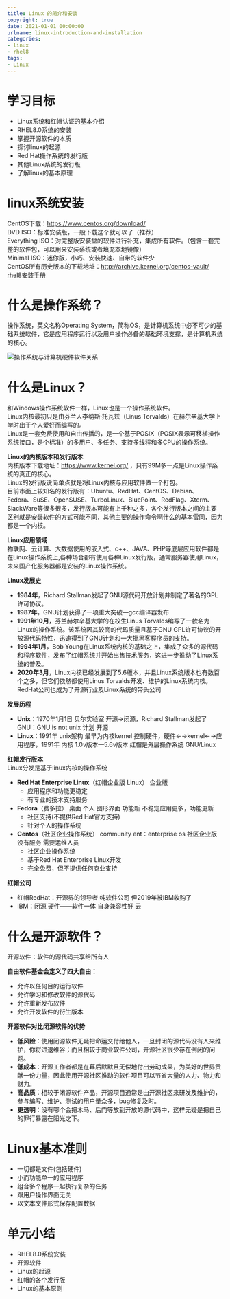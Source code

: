 ```yaml
---
title: Linux 的简介和安装
copyright: true
date: 2021-01-01 00:00:00
urlname: linux-introduction-and-installation
categories:
- linux
- rhel8
tags: 
- Linux
---
```

# 学习目标  
- Linux系统和红帽认证的基本介绍
- RHEL8.0系统的安装
- 掌握开源软件的本质
- 探讨linux的起源
- Red Hat操作系统的发行版
- 其他Linux系统的发行版
- 了解linux的基本原理

# linux系统安装  
CentOS下载：https://www.centos.org/download/  
DVD ISO：标准安装版，一般下载这个就可以了（推荐）  
Everything ISO：对完整版安装盘的软件进行补充，集成所有软件。（包含一套完整的软件包，可以用来安装系统或者填充本地镜像）  
Minimal ISO：迷你版，小巧、安装快速、自带的软件少  
CentOS所有历史版本的下载地址：http://archive.kernel.org/centos-vault/
[rhel8安装手册](https://www.lofter.com/lpost/4ba01091_1cabbd565)
<!-- more -->  

# 什么是操作系统？  
操作系统，英文名称Operating System，简称OS，是计算机系统中必不可少的基础系统软件，它是应用程序运行以及用户操作必备的基础环境支撑，是计算机系统的核心。  

![操作系统与计算机硬件软件关系](https://gd-obj-001.gd2.qingstor.com/haruki/blog/cn/2022/96F0C320ADD182842FBA7D0D28146A5183660388D3149919CAB5C0163FAC9C5A.png)

# 什么是Linux？  
和Windows操作系统软件一样，Linux也是一个操作系统软件。  
Linux内核最初只是由芬兰人李纳斯·托瓦兹（Linus Torvalds）在赫尔辛基大学上学时出于个人爱好而编写的。  
Linux是一套免费使用和自由传播的，是一个基于POSIX（POSIX表示可移植操作系统接口，是个标准）的多用户、多任务、支持多线程和多CPU的操作系统。 

**Linux的内核版本和发行版本**  
内核版本下载地址：https://www.kernel.org/ ，只有99M多一点是Linux操作系统的真正的核心。  
Linux的发行版说简单点就是将Linux内核与应用软件做一个打包。  
目前市面上较知名的发行版有：Ubuntu、RedHat、CentOS、Debian、Fedora、SuSE、OpenSUSE、TurboLinux、BluePoint、RedFlag、Xterm、SlackWare等很多很多，发行版本可能有上千种之多，各个发行版本之间的主要区别就是安装软件的方式可能不同，其他主要的操作命令啊什么的基本雷同，因为都是一个内核。  

**Linux应用领域**  
物联网、云计算、大数据使用的嵌入式、c++、JAVA、PHP等底层应用软件都是在Linux操作系统上,各种场合都有使用各种Linux发行版，通常服务器使用Linux，未来国产化服务器都是安装的Linux操作系统。

**Linux发展史**  
- **1984年**，Richard Stallman发起了GNU源代码开放计划并制定了著名的GPL许可协议。
- **1987年**，GNU计划获得了一项重大突破—gcc编译器发布
- **1991年10月**，芬兰赫尔辛基大学的在校生Linus Torvalds编写了一款名为Linux的操作系统。该系统因其较高的代码质量且基于GNU GPL许可协议的开放源代码特性，迅速得到了GNU计划和一大批黑客程序员的支持。
- **1994年1月**，Bob Young在Linux系统内核的基础之上，集成了众多的源代码和程序软件，发布了红帽系统并开始出售技术服务，这进一步推动了Linux系统的普及。
- **2020年3月**，Linux内核已经发展到了5.6版本，并且Linux系统版本也有数百个之多，但它们依然都使用Linus Torvalds开发、维护的Linux系统内核。RedHat公司也成为了开源行业及Linux系统的带头公司

**发展历程**  
- **Unix**：1970年1月1日 贝尔实验室 开源→闭源，Richard Stallman发起了GNU：GNU is not unix 计划 开源
- **Linux**：1991年 unix架构 最早为内核kernel 控制硬件，硬件←→kernel←→应用程序，1991年 内核 1.0v版本—5.6v版本 红帽是外层操作系统  GNU/Linux

**红帽发行版本**  
Linux分发是基于linux内核的操作系统  
- **Red Hat Enterprise Linux**（红帽企业版 Linux） 企业版
	* 应用程序和功能更稳定
	* 有专业的技术支持服务
- **Fedora**（费多拉） 桌面 个人 图形界面 功能新 不稳定应用更多，功能更新
	* 社区支持(不提供Red Hat官方支持)
	* 针对个人的操作系统
- **Centos**（社区企业操作系统） community ent：enterprise os 社区企业版 没有服务 需要运维人员
	* 社区企业操作系统
	* 基于Red Hat Enterprise Linux开发
	* 完全免费，但不提供任何商业支持

**红帽公司**  
- 红帽RedHat：开源界的领导者 纯软件公司  但2019年被IBM收购了
- IBM：闭源 硬件——软件一体 自身兼容性好 云

# 什么是开源软件？  
开源软件：软件的源代码共享给所有人

**自由软件基金会定义了四大自由：**  
- 允许以任何目的运行软件
- 允许学习和修改软件的源代码
- 允许重新发布软件
- 允许开发软件的衍生版本

**开源软件对比闭源软件的优势**  
- **低风险**：使用闭源软件无疑把命运交付给他人，一旦封闭的源代码没有人来维护，你将进退维谷；而且相较于商业软件公司，开源社区很少存在倒闭的问题。
- **低成本**：开源工作者都是在幕后默默且无偿地付出劳动成果，为美好的世界贡献一份力量，因此使用开源社区推动的软件项目可以节省大量的人力、物力和财力。
- **高品质**：相较于闭源软件产品，开源项目通常是由开源社区来研发及维护的，参与编写、维护、测试的用户量众多，bug修复及时。
- **更透明**：没有哪个会把木马、后门等放到开放的源代码中，这样无疑是把自己的罪行暴露在阳光之下。

# Linux基本准则  
- 一切都是文件(包括硬件)
- 小而功能单一的应用程序
- 组合多个程序一起执行复杂的任务
- 跟用户操作界面无关
- 以文本文件形式保存配置数据

# 单元小结  
- RHEL8.0系统安装
- 开源软件
- Linux的起源
- 红帽的各个发行版
- Linux的基本原则
